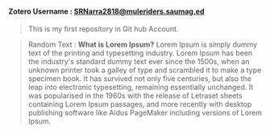 #### Zotero Username : **SRNarra2818@muleriders.saumag.ed**

> This is my first repository in Git hub Account.

> Random Text : **What is Lorem Ipsum?**
> Lorem Ipsum is simply dummy text of the printing and typesetting industry. 
> Lorem Ipsum has been the industry's standard dummy text ever since the 1500s, 
> when an unknown printer took a galley of type and scrambled it to make a type 
> specimen book. It has survived not only five centuries, but also the leap into 
> electronic typesetting, remaining essentially unchanged. It was popularised in 
> the 1960s with the release of Letraset sheets containing Lorem Ipsum passages, 
> and more recently with desktop publishing software like Aldus PageMaker 
> including versions of Lorem Ipsum.

